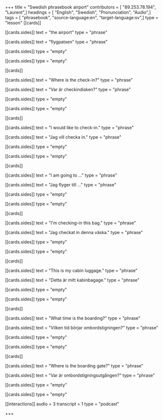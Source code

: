 +++
title = "Swedish phrasebook airport"
contributors = [ "89.253.78.194", "Laurent",]
headings = [ "English", "Swedish", "Pronunciation", "Audio",]
tags = [ "phrasebook", "source-language:en", "target-language:sv",]
type = "lesson"
[[cards]]

[[cards.sides]]
text = "the airport"
type = "phrase"

[[cards.sides]]
text = "flygpatsen"
type = "phrase"

[[cards.sides]]
type = "empty"

[[cards.sides]]
type = "empty"

[[cards]]

[[cards.sides]]
text = "Where is the check-in?"
type = "phrase"

[[cards.sides]]
text = "Var är checkindisken?"
type = "phrase"

[[cards.sides]]
type = "empty"

[[cards.sides]]
type = "empty"

[[cards]]

[[cards.sides]]
text = "I would like to check-in."
type = "phrase"

[[cards.sides]]
text = "Jag vill checka in."
type = "phrase"

[[cards.sides]]
type = "empty"

[[cards.sides]]
type = "empty"

[[cards]]

[[cards.sides]]
text = "I am going to ..."
type = "phrase"

[[cards.sides]]
text = "Jag flyger till ..."
type = "phrase"

[[cards.sides]]
type = "empty"

[[cards.sides]]
type = "empty"

[[cards]]

[[cards.sides]]
text = "I'm checking-in this bag."
type = "phrase"

[[cards.sides]]
text = "Jag checkat in denna väska."
type = "phrase"

[[cards.sides]]
type = "empty"

[[cards.sides]]
type = "empty"

[[cards]]

[[cards.sides]]
text = "This is my cabin luggage."
type = "phrase"

[[cards.sides]]
text = "Detta är mitt kabinbagage."
type = "phrase"

[[cards.sides]]
type = "empty"

[[cards.sides]]
type = "empty"

[[cards]]

[[cards.sides]]
text = "What time is the boarding?"
type = "phrase"

[[cards.sides]]
text = "Vilken tid börjar ombordstigningen?"
type = "phrase"

[[cards.sides]]
type = "empty"

[[cards.sides]]
type = "empty"

[[cards]]

[[cards.sides]]
text = "Where is the boarding gate?"
type = "phrase"

[[cards.sides]]
text = "Var är ombordstigningsutgången?"
type = "phrase"

[[cards.sides]]
type = "empty"

[[cards.sides]]
type = "empty"

[[interactions]]
audio = 3
transcript = 1
type = "podcast"

+++
